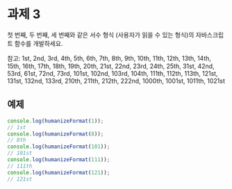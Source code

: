 # 과제 3

첫 번째, 두 번째, 세 번째와 같은 서수 형식 (사용자가 읽을 수 있는 형식)의 자바스크립트 함수를 개발하세요.

참고:
1st, 2nd, 3rd, 4th, 5th,
6th, 7th, 8th, 9th, 10th,
11th, 12th, 13th, 14th, 15th,
16th, 17th, 18th, 19th, 20th,
21st, 22nd, 23rd, 24th, 25th,
31st, 42nd, 53rd, 61st, 72nd,
73rd, 101st, 102nd, 103rd, 104th,
111th, 112th, 113th, 121st, 131st,
132nd, 133rd, 210th, 211th, 212th,
222nd, 1000th, 1001st, 1011th, 1021st

## 예제

```javascript
console.log(humanizeFormat(1));
// 1st
console.log(humanizeFormat(8));
// 8th
console.log(humanizeFormat(101));
// 101st
console.log(humanizeFormat(111));
// 111th
console.log(humanizeFormat(121));
// 121st
```
